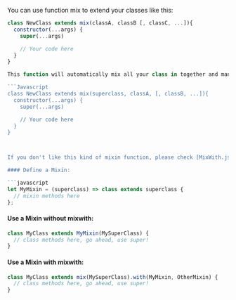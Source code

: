 You can use function mix to extend your classes like this:

```Javascript
class NewClass extends mix(classA, classB [, classC, ...]){
  constructor(...args) {
    super(...args)

    // Your code here
  }
}

This function will automatically mix all your class in together and manage every `Constructor` for you. In other words, you're able to set your superclass as the first class.

```Javascript
class NewClass extends mix(superclass, classA, [, classB, ...]){
  constructor(...args) {
    super(...args)

    // Your code here
  }
}



If you don't like this kind of mixin function, please check [MixWith.js](https://github.com/justinfagnani/mixwith.js) for more infomation.

#### Define a Mixin:

```javascript
let MyMixin = (superclass) => class extends superclass {
  // mixin methods here
};
```

#### Use a Mixin without mixwith:

```javascript
class MyClass extends MyMixin(MySuperClass) {
  // class methods here, go ahead, use super!
}
```

#### Use a Mixin with mixwith:

```javascript
class MyClass extends mix(MySuperClass).with(MyMixin, OtherMixin) {
  // class methods here, go ahead, use super!
}
```
